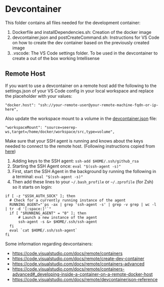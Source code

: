 # Devcontainer

This folder contains all files needed for the development container:

1. Dockerfile and installDependencies.sh: Creation of the docker image
2. devcontainer.json and postCreateCommand.sh: Instructions for VS Code on how to create the dev container based on
  the previously created image
3. .vscode: The VS Code settings folder. To be used in the devcontainer to create a out of the box working Intellisense

## Remote Host

If you want to use a devcontainer on a remote host add the following to the settings.json of your VS Code config in your
local workspace and replace the placeholder with your values:

```
"docker.host": "ssh://your-remote-user@your-remote-machine-fqdn-or-ip-here",
```

Also update the workspace mount to a volume in the [devcontainer.json](devcontainer.json) file:

```
"workspaceMount": "source=seerep-ws,target=/home/docker/workspace/src,type=volume",
```

Make sure that your SSH agent is running and knows about the keys needed to connect to the remote host. (Following
instructions copied from [here](https://code.visualstudio.com/docs/remote/containers#_using-ssh-keys))

1. Adding keys to the SSH agent: `ssh-add $HOME/.ssh/github_rsa`
2. Starting the SSH Agent once: `eval "$(ssh-agent -s)"`
3. First, start the SSH Agent in the background by running the following in a terminal: `eval "$(ssh-agent -s)"`
4. Then add these lines to your `~/.bash_profile` or `~/.zprofile` (for Zsh) so it starts on login:

```
if [ -z "$SSH_AUTH_SOCK" ]; then
  # Check for a currently running instance of the agent
  RUNNING_AGENT="`ps -ax | grep 'ssh-agent -s' | grep -v grep | wc -l | tr -d '[:space:]'`"
  if [ "$RUNNING_AGENT" = "0" ]; then
      # Launch a new instance of the agent
      ssh-agent -s &> $HOME/.ssh/ssh-agent
  fi
  eval `cat $HOME/.ssh/ssh-agent`
fi
```

Some information regarding devcontainers:

- <https://code.visualstudio.com/docs/remote/containers>
- <https://code.visualstudio.com/docs/remote/create-dev-container>
- <https://code.visualstudio.com/docs/remote/containers-advanced>
- <https://code.visualstudio.com/docs/remote/containers-advanced#_developing-inside-a-container-on-a-remote-docker-host>
- <https://code.visualstudio.com/docs/remote/devcontainerjson-reference>
